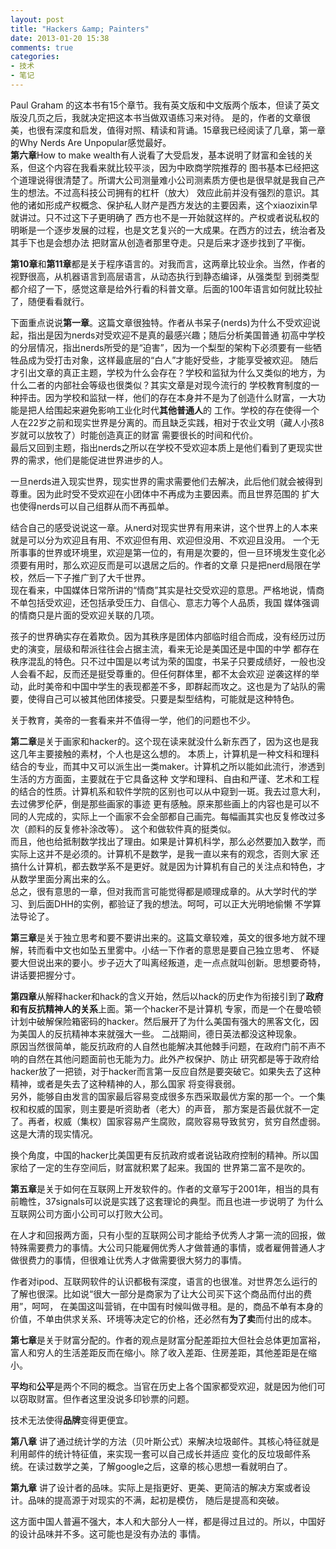 ```yaml
---
layout: post
title: "Hackers &amp; Painters"
date: 2013-01-20 15:38
comments: true
categories: 
- 技术
- 笔记
---
```


Paul Graham 的这本书有15个章节。我有英文版和中文版两个版本，但读了英文版没几页之后，我就决定把这本书当做双语练习来对待。
是的，作者的文章很美，也很有深度和启发，值得对照、精读和背诵。15章我已经阅读了几章，第一章的Why Nerds Are Unpopular感觉最好。  
**第六章**How to make wealth有人说看了大受启发，基本说明了财富和金钱的关系，但这个内容在我看来就比较平淡，因为中欧商学院推荐的
图书基本已经把这个道理说得很清楚了。所谓大公司测量难小公司测素质方便也是很早就是我自己产生的想法。不过高科技公司拥有的杠杆（放大）
效应此前并没有强烈的意识。其他的诸如形成产权概念、保护私人财产是西方发达的主要因素，这个xiaozixin早就讲过。只不过这下子更明确了
西方也不是一开始就这样的。产权或者说私权的明晰是一个逐步发展的过程，也是文艺复兴的一大成果。在西方的过去，统治者及其手下也是会想办法
把财富从创造者那里夺走。只是后来才逐步找到了平衡。

**第10章**和**第11章**都是关于程序语言的。对我而言，这两章比较业余。当然，作者的视野很高，从机器语言到高层语言，从动态执行到静态编译，从强类型
到弱类型都介绍了一下，感觉这章是给外行看的科普文章。后面的100年语言如何就比较扯了，随便看看就行。

下面重点说说**第一章**。这篇文章很独特。作者从书呆子(nerds)为什么不受欢迎说起，指出是因为nerds对受欢迎不是真的最感兴趣；随后分析美国普通
初高中学校的分层情况，指出nerds所受的是“迫害”，因为一个梨型的架构下必须要有一些牺牲品成为受打击对象，这样最底层的“白人”才能好受些，才能享受被欢迎。
随后才引出文章的真正主题，学校为什么会存在？学校和监狱为什么又类似的地方，为什么二者的内部社会等级也很类似？其实文章是对现今流行的
学校教育制度的一种抨击。因为学校和监狱一样，他们的存在本身并不是为了创造什么财富，一大功能是把人给围起来避免影响工业化时代**其他普通人**的
工作。学校的存在使得一个人在22岁之前和现实世界是分离的。而且缺乏实践，相对于农业文明（藏人小孩8岁就可以放牧了）时能创造真正的财富
需要很长的时间和代价。  
最后又回到主题，指出nerds之所以在学校不受欢迎本质上是他们看到了更现实世界的需求，他们是能促进世界进步的人。
 
一旦nerds进入现实世界，现实世界的需求需要他们去解决，此后他们就会被得到尊重。因为此时受不受欢迎在小团体中不再成为主要因素。而且世界范围的
扩大也使得nerds可以自己组群从而不再孤单。

结合自己的感受说说这一章。从nerd对现实世界有用来讲，这个世界上的人本来就是可以分为欢迎且有用、不欢迎但有用、欢迎但没用、不欢迎且没用。
一个无所事事的世界或环境里，欢迎是第一位的，有用是次要的，但一旦环境发生变化必须要有用时，那么欢迎反而是可以退居之后的。作者的文章
只是把nerd局限在学校，然后一下子推广到了大千世界。  
现在看来，中国媒体日常所讲的“情商”其实是社交受欢迎的意思。严格地说，情商不单包括受欢迎，还包括承受压力、自信心、意志力等个人品质，我国
媒体强调的情商只是片面的受欢迎关联的几项。

孩子的世界确实存在着欺负。因为其秩序是团体内部临时组合而成，没有经历过历史的演变，层级和帮派往往会占据主流，看来无论是美国还是中国的中学
都存在秩序混乱的特色。只不过中国是以考试为荣的国度，书呆子只要成绩好，一般也没人会看不起，反而还是挺受尊重的。但任何群体里，都不太会欢迎
逆袭这样的举动，此时美帝和中国中学生的表现都差不多，即群起而攻之。这也是为了站队的需要，使得自己可以被其他团体接受。只要是梨型结构，可能就是这种特色。

关于教育，美帝的一套看来并不值得一学，他们的问题也不少。  

**第二章**是关于画家和hacker的。这个现在读来就没什么新东西了，因为这也是我这几年主要接触的素材，个人也是这么想的。
本质上，计算机是一种文科和理科结合的专业，而其中又可以派生出一类maker。计算机之所以能如此流行，渗透到生活的方方面面，主要就在于它具备这种
文学和理科、自由和严谨、艺术和工程的结合的性质。计算机系和软件学院的区别也可以从中窥到一斑。我去过意大利，去过佛罗伦萨，倒是那些画家的事迹
更有感触。原来那些画上的内容也是可以不同的人完成的，实际上一个画家不会全部都自己画完。每幅画其实也反复修改过多次（颜料的反复修补涂改等）。
这个和做软件真的挺类似。  
而且，他也给抵制数学找出了理由。如果是计算机科学，那么必然要加入数学，而实际上这并不是必须的。计算机不是数学，是我一直以来有的观念，否则大家
还搞什么计算机，都去数学系不是更好。就是因为计算机有自己的关注点和特色，才从数学里面分离出来的么。  
总之，很有意思的一章，但对我而言可能觉得都是顺理成章的。从大学时代的学习、到后面DHH的实例，都验证了我的想法。呵呵，可以正大光明地偷懒
不学算法导论了。

**第三章**是关于独立思考和要不要讲出来的。这篇文章较难，英文的很多地方就不理解，转而看中文也如坠五里雾中。小结一下作者的意思是要自己独立思考、
怀疑要大但说出来的要小。步子迈大了叫离经叛道，走一点点就叫创新。思想要奇特，讲话要把握分寸。

**第四章**从解释hacker和hack的含义开始，然后以hack的历史作为衔接引到了**政府和有反抗精神人的关系**上面。第一个hacker不是计算机
专家，而是一个在曼哈顿计划中破解保险箱密码的hacker。然后展开了为什么美国有强大的黑客文化，因为美国人的反抗精神本来就强大一些。
二战期间，德日英法都没这种现象。  
原因当然很简单，能反抗政府的人自然也能解决其他棘手问题，在政府门前不声不响的自然在其他问题面前也无能为力。此外产权保护、防止
研究都是等于政府给hacker放了一把锁，对于hacker而言第一反应自然是要突破它。如果失去了这种精神，或者是失去了这种精神的人，那么国家
将变得衰弱。  
另外，能够自由发言的国家最后容易变成很多东西采取最优方案的那一个。一个集权和权威的国家，则主要是听资助者（老大）的声音，
那方案是否最优就不一定了。再者，权威（集权）国家容易产生腐败，腐败容易导致贫穷，贫穷自然虚弱。这是大清的现实情况。  

换个角度，中国的hacker比美国更有反抗政府或者说钻政府控制的精神。所以国家给了一定的生存空间后，财富就积累了起来。我国的
世界第二富不是吹的。

**第五章**是关于如何在互联网上开发软件的。作者的文章写于2001年，相当的具有前瞻性，37signals可以说是实践了这套理论的典型。而且也进一步说明了
为什么互联网公司方面小公司可以打败大公司。

在人才和回报两方面，只有小型的互联网公司才能给予优秀人才第一流的回报，做特殊需要费力的事情。大公司只能雇佣优秀人才做普通的事情，或者雇佣普通人才
做很费力的事情，但很难让优秀人才做需要很大努力的事情。

作者对ipod、互联网软件的认识都极有深度，语言的也很准。对世界怎么运行的了解也很深。比如说“很大一部分是商家为了让大公司买下这个商品而付出的费用”，呵呵，
在美国这叫营销，在中国有时候叫做寻租。是的，商品不单有本身的价值，不单由供求关系、环境等决定它的价格，还必然有**为了卖**而付出的成本。

**第七章**是关于财富分配的。作者的观点是财富分配差距拉大但社会总体更加富裕，富人和穷人的生活差距反而在缩小。除了收入差距、住房差距，其他差距是在缩小。

**平均**和**公平**是两个不同的概念。当官在历史上各个国家都受欢迎，就是因为他们可以窃取财富。但作者这里没说多印钞票的问题。

技术无法使得**品牌**变得更便宜。


**第八章** 讲了通过统计学的方法（贝叶斯公式）来解决垃圾邮件。其核心特征就是利用邮件的统计特征值，来实现一套可以自己成长并适应
变化的反垃圾邮件系统。在读过数学之美，了解google之后，这章的核心思想一看就明白了。

**第九章** 讲了设计者的品味。实际上是指更好、更美、更简洁的解决方案或者设计。品味的提高源于对现实的不满，起初是模仿，
随后是提高和突破。

这方面中国人普遍不强大，本人和大部分人一样，都是得过且过的。所以，中国好的设计品味并不多。这可能也是没有办法的
事情。
